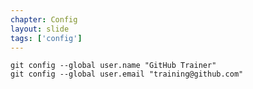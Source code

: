```yaml
---
chapter: Config
layout: slide
tags: ['config']
---
```

	git config --global user.name "GitHub Trainer"
	git config --global user.email "training@github.com"

